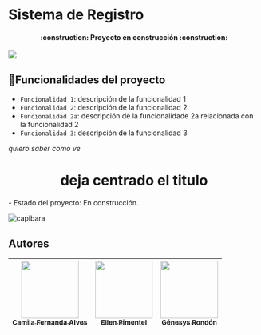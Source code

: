 <h1> Sistema de Registro</h1>

<h4 align="center">
:construction: Proyecto en construcción :construction:
</h4>

<p align="left">
<img src="https://img.shields.io/badge/STATUS-EN%20DESAROLLO-green">
</p>

## :hammer:Funcionalidades del proyecto
- `Funcionalidad 1`: descripción de la funcionalidad 1
- `Funcionalidad 2`: descripción de la funcionalidad 2
- `Funcionalidad 2a`: descripción de la funcionalidade 2a relacionada con la funcionalidad 2
- `Funcionalidad 3`: descripción de la funcionalidad 3


<em> quiero saber como ve </em>

<h1 align="center"> deja centrado el titulo  </h1>
- Estado del proyecto: En construcción.

   ![capibara](https://github.com/user-attachments/assets/4afb7a63-580f-4e39-981c-3ecb964e1706)


## Autores
| [<img src="https://avatars.githubusercontent.com/u/37356058?v=4" width=115><br><sub>Camila Fernanda Alves</sub>](https://github.com/camilafernanda) |  [<img src="https://avatars.githubusercontent.com/u/71970858?v=4" width=115><br><sub>Ellen Pimentel</sub>]([https://github.com/guilhermeonrails](https://github.com/ellenpimentel)) |  [<img src="https://avatars.githubusercontent.com/u/91544872?v=4" width=115><br><sub>Génesys Rondón</sub>](https://github.com/genesysaluralatam) |
| :---: | :---: | :---: |
